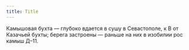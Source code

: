 ```yaml
---
title: Title
---
```


Камышовая бухта — глубоко вдается в сушу в Севастополе, к В от Казачьей бухты;
берега застроены — раньше на них в изобилии рос камыш Д–11.
